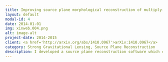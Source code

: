 ```yaml
---
title: Improving source plane morphological reconstruction of multiply-imaged galaxies
layout: default
modal-id: 4
date: 2014-01-01
img: xinweb.004.png
alt: image-alt
project-date: 2014-2015
client: <a href='http://arxiv.org/abs/1410.0967'>arXiv:1410.0967</a>
category: Strong Gravitational Lensing, Source Plane Reconstruction
description: I developed a source plane reconstruction software which can correct the macroscopic model of cluster lensing potential for residual local perturbations (possibly by dark matter substructures) in the regions around multiple images. As a result, after the correction given by my software, multiple images of one source can be stacked and combined, significantly boosting signal-to-noise ratios of spatially resolved emission line detections.
---
```

